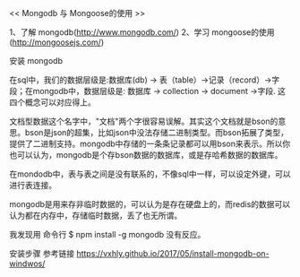 << Mongodb 与 Mongoose的使用 >>

1、了解 mongodb(http://www.mongodb.com/)
2、学习 mongoose的使用(http://mongoosejs.com/)

安装 mongodb 

在sql中，我们的数据层级是:数据库(db) -> 表（table）->记录（record）->字段；在mongodb中，数据层级是:
数据库 -> collection -> document ->字段. 这四个概念可以对应得上。


文档型数据这个名字中，"文档"两个字很容易误解。其实这个文档就是bson的意思。bson是json的超集，比如json中没法存储二进制类型。而bson拓展了类型，提供了二进制支持。mongodb中存储的一条条记录都可以用bson来表示。所以你也可以认为，mongodb是个存bson数据的数据库，或是存哈希数据的数据库。

在mondodb中，表与表之间是没有联系的，不像sql中一样，可以设定外键，可以进行表连接。

mongodb是用来存非临时数据的，可以认为是存在硬盘上的，而redis的数据可以认为都在内存中，存储临时数据，丢了也无所谓。

我发现用 命令行 $ npm install -g mongodb 没有反应。

安装步骤 参考链接 https://vxhly.github.io/2017/05/install-mongodb-on-windwos/



